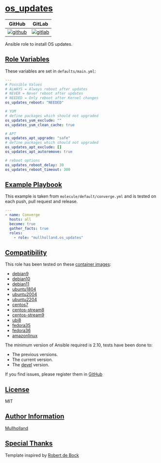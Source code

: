 # [os_updates](#os_updates)

|GitHub|GitLab|
|------|------|
|[![github](https://github.com/mullholland/ansible-role-os_updates/workflows/Ansible%20Molecule/badge.svg)](https://github.com/mullholland/ansible-role-os_updates/actions)|[![gitlab](https://gitlab.com/mullholland/ansible-role-os_updates/badges/master/pipeline.svg)](https://gitlab.com/mullholland/ansible-role-os_updates)|[![quality](https://img.shields.io/ansible/quality/unset)](https://galaxy.ansible.com/mullholland/os_updates)|

Ansible role to install OS updates.

## [Role Variables](#role-variables)

These variables are set in `defaults/main.yml`:
```yaml
---
# Possible Values
# ALWAYS = Always reboot after updates
# NEVER = Never reboot after updates
# NEEDED = Only reboot after Kernel changes
os_updates_reboot: "NEEDED"

# YUM
# define packages which should not upgraded
os_updates_yum_exclude: ""
os_updates_yum_clean_cache: true

# APT
os_updates_apt_upgrade: "safe"
# define packages which should not upgraded
os_updates_apt_exclude: []
os_updates_apt_autoremove: true

# reboot options
os_updates_reboot_delay: 30
os_updates_reboot_timeout: 300
```


## [Example Playbook](#example-playbook)

This example is taken from `molecule/default/converge.yml` and is tested on each push, pull request and release.
```yaml
---
- name: Converge
  hosts: all
  become: true
  gather_facts: true
  roles:
    - role: "mullholland.os_updates"
```





## [Compatibility](#compatibility)

This role has been tested on these [container images](https://hub.docker.com/u/mullholland):

-   [debian9](https://hub.docker.com/r/mullholland/docker-molecule-debian9)
-   [debian10](https://hub.docker.com/r/mullholland/docker-molecule-debian10)
-   [debian11](https://hub.docker.com/r/mullholland/docker-molecule-debian11)
-   [ubuntu1804](https://hub.docker.com/r/mullholland/docker-molecule-ubuntu1804)
-   [ubuntu2004](https://hub.docker.com/r/mullholland/docker-molecule-ubuntu2004)
-   [ubuntu2204](https://hub.docker.com/r/mullholland/docker-molecule-ubuntu2204)
-   [centos7](https://hub.docker.com/r/mullholland/docker-molecule-centos7)
-   [centos-stream8](https://hub.docker.com/r/mullholland/docker-molecule-centos-stream8)
-   [centos-stream9](https://hub.docker.com/r/mullholland/docker-molecule-centos-stream9)
-   [ubi8](https://hub.docker.com/r/mullholland/docker-molecule-ubi8)
-   [fedora35](https://hub.docker.com/r/mullholland/docker-molecule-fedora35)
-   [fedora36](https://hub.docker.com/r/mullholland/docker-molecule-fedora36)
-   [amazonlinux](https://hub.docker.com/r/mullholland/docker-molecule-amazonlinux)

The minimum version of Ansible required is 2.10, tests have been done to:

-   The previous versions.
-   The current version.
-   The [devel](https://docs.ansible.com/ansible/latest/installation_guide/intro_installation.html#installing-devel-from-github-with-pip) version.





If you find issues, please register them in [GitHub](https://github.com/mullholland/ansible-role-os_updates/issues)

## [License](#license)

MIT


## [Author Information](#author-information)

[Mullholland](https://github.com/mullholland)

## [Special Thanks](#special-thanks)

Template inspired by [Robert de Bock](https://github.com/robertdebock)
